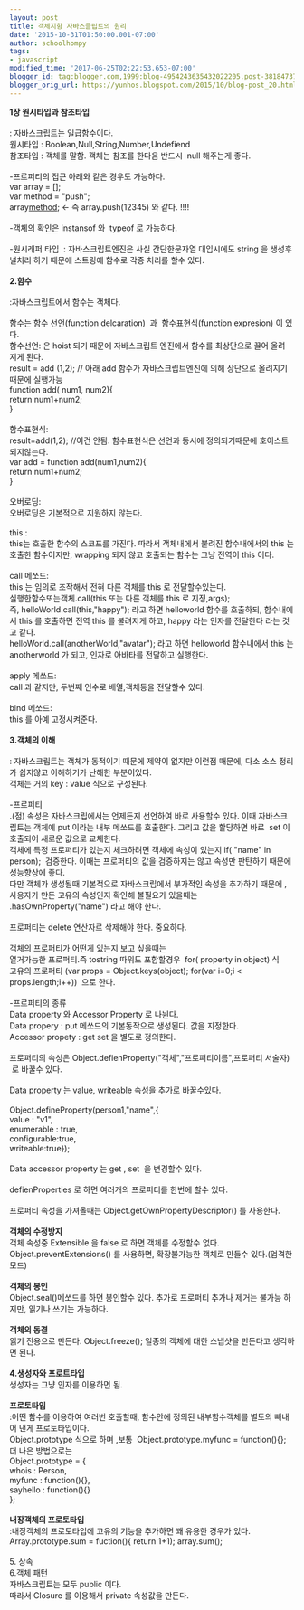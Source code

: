 ```yaml
---
layout: post
title: 객체지향 자바스클립트의 원리
date: '2015-10-31T01:50:00.001-07:00'
author: schoolhompy
tags:
- javascript
modified_time: '2017-06-25T02:22:53.653-07:00'
blogger_id: tag:blogger.com,1999:blog-4954243635432022205.post-3818473773085128194
blogger_orig_url: https://yunhos.blogspot.com/2015/10/blog-post_20.html
---
```


<strong>1장 원시타입과 참조타입</strong><br/><br/>: 자바스크립트는 일급함수이다.<br/>원시타입 : Boolean,Null,String,Number,Undefiend<br/>참조타입 : 객체를 말함. 객체는 참조를 한다음 반드시  null 해주는게 좋다.<br/><br/>-프로퍼티의 접근 아래와 같은 경우도 가능하다.<br/>var array = [];<br/>var method = "push";<br/>array[method](12345); &lt;- 즉 array.push(12345) 와 같다. !!!!<br/><br/>-객체의 확인은 instansof 와  typeof 로 가능하다.<br/><br/>-원시래퍼 타입  : 자바스크립트엔진은 사실 간단한문자열 대입시에도 string 을 생성후 널처리 하기 때문에 스트링에 함수로 각종 처리를 할수 있다.<br/><br/><strong>2.함수</strong><br/><br/>:자바스크립트에서 함수는 객체다.<br/><br/>함수는 함수 선언(function delcaration)  과  함수표현식(function expresion) 이 있다.<br/>함수선언: 은 hoist 되기 때문에 자바스크립트 엔진에서 함수를 최상단으로 끌어 올려 지게 된다.<br/>result = add (1,2); // 아래 add 함수가 자바스크립트엔진에 의해 상단으로 올려지기 때문에 실행가능<br/>function add( num1, num2){<br/>return num1+num2;<br/>}<br/><br/>함수표현식:<br/>result=add(1,2); //이건 안됨. 함수표현식은 선언과 동시에 정의되기때문에 호이스트되지않는다.<br/>var add = function add(num1,num2){<br/>return num1+num2;<br/>}<br/><br/>오버로딩:<br/>오버로딩은 기본적으로 지원하지 않는다.<br/><br/>this :<br/>this는 호출한 함수의 스코프를 가진다. 따라서 객체내에서 불려진 함수내에서의 this 는 호출한 함수이지만, wrapping 되지 않고 호출되는 함수는 그냥 전역이 this 이다.<br/><br/>call 메쏘드:<br/>this 는 임의로 조작해서 전혀 다른 객체를 this 로 전달할수있는다.<br/>실행한함수또는객체.call(this 또는 다른 객체를 this 로 지정,args);<br/>즉, helloWorld.call(this,"happy"); 라고 하면 helloworld 함수를 호출하되, 함수내에서 this 를 호출하면 전역 this 를 불려지게 하고, happy 라는 인자를 전달한다 라는 것고 같다.<br/>helloWorld.call(anotherWorld,"avatar"); 라고 하면 helloworld 함수내에서 this 는 anotherworld 가 되고, 인자로 아바타를 전달하고 실행한다.<br/><br/>apply 메쏘드:<br/>call 과 같지만, 두번째 인수로 배열,객체등을 전달할수 있다.<br/><br/>bind 메쏘드:<br/>this 를 아예 고정시켜준다.<br/><br/><strong>3.객체의 이해</strong><br/><br/>: 자바스크립트는 객체가 동적이기 때문에 제약이 없지만 이런점 때문에, 다소 소스 정리가 쉽지않고 이해하기가 난해한 부분이있다.<br/>객체는 거의 key : value 식으로 구성된다.<br/><br/>-프로퍼티<br/>.(점) 속성은 자바스크립에서는 언제든지 선언하여 바로 사용할수 있다. 이때 자바스크립트는 객체에 put 이라는 내부 메쏘드를 호출한다. 그리고 값을 할당하면 바로  set 이 호출되어 새로운 값으로 교체한다.<br/>객체에 특정 프로퍼티가 있는지 체크하려면 객체에 속성이 있는지 if( "name" in person);  검증한다. 이때는 프로퍼티의 값을 검증하지는 않고 속성만 판탄하기 때문에 성능향상에 좋다.<br/>다만 객체가 생성될때 기본적으로 자바스크립에서 부가적인 속성을 추가하기 때문에 , 사용자가 만든 고유의 속성인지 확인해 볼필요가 있을때는 .hasOwnProperty("name") 라고 해야 한다.<br/><br/>프로퍼티는 delete 연산자르 삭제해야 한다. 중요하다.<br/><br/>객체의 프로퍼티가 어떤게 있는지 보고 싶을때는<br/>열거가능한 프로퍼티.즉 tostring 따위도 포함할경우  for( property in object) 식<br/>고유의 프로퍼티 (var props = Object.keys(object); for(var i=0;i &lt; props.length;i++))  으로 한다.<br/><br/>-프로퍼티의 종류<br/>Data property 와 Accessor Property 로 나뉜다.<br/>Data propery : put 메쏘드의 기본동작으로 생성된다. 값을 지정한다.<br/>Accessor propety : get set 을 별도로 정의한다.<br/><br/>프로퍼티의 속성은 Object.defienProperty("객체","프로퍼티이름",프로퍼티 서술자)  로 바꿀수 있다.<br/><br/>Data property 는 value, writeable 속성을 추가로 바꿀수있다.<br/><br/>Object.defineProperty(person1,"name",{<br/>value : "v1",<br/>enumerable : true,<br/>configurable:true,<br/>writeable:true});<br/><br/>Data accessor property 는 get , set  을 변경할수 있다.<br/><br/>defienProperties 로 하면 여러개의 프로퍼티를 한번에 할수 있다.<br/><br/>프로퍼티 속성을 가져올때는 Object.getOwnPropertyDescriptor() 를 사용한다.<br/><br/><strong>객체의 수정방지<br/></strong>객체 속성중 Extensible 을 false 로 하면 객체를 수정할수 없다.<br/>Object.preventExtensions() 를 사용하면, 확장불가능한 객체로 만들수 있다.(엄격한 모드)<br/><br/><strong>객체의 봉인<br/></strong>Object.seal()메쏘드를 하면 봉인할수 있다. 추가로 프로퍼티 추가나 제거는 불가능 하지만, 읽기나 쓰기는 가능하다.<br/><br/><strong>객체의 동결</strong><br/>읽기 전용으로 만든다. Object.freeze(); 일종의 객체에 대한 스냅샷을 만든다고 생각하면 된다.<br/><br/><strong>4.생성자와 프로트타입<br/></strong>생성자는 그냥 인자를 이용하면 됨.<br/><br/><strong>프로토타입 </strong><br/>:어떤 함수를 이용하여 여러번 호출할때, 함수안에 정의된 내부함수객체를 별도의 빼내어 낸게 프로토타입이다.<br/>Object.prototype 식으로 하며 ,보통  Object.prototype.myfunc = function(){};<br/>더 나은 방법으로는<br/>Object.prototype = {<br/>whois : Person,<br/>myfunc : function(){},<br/>sayhello : function(){}<br/>};<br/><br/><b>내장객체의 프로토타입<br/></b>:내장객체의 프로토타입에 고유의 기능을 추가하면 꽤 유용한 경우가 있다.<br/>Array.prototype.sum = fuction(){ return 1+1); array.sum();<br/><br/>5. 상속<br/>6.객체 패턴<br/>자바스크립트는 모두 public 이다.<br/>따라서 Closure 를 이용해서 private 속성값을 만든다.